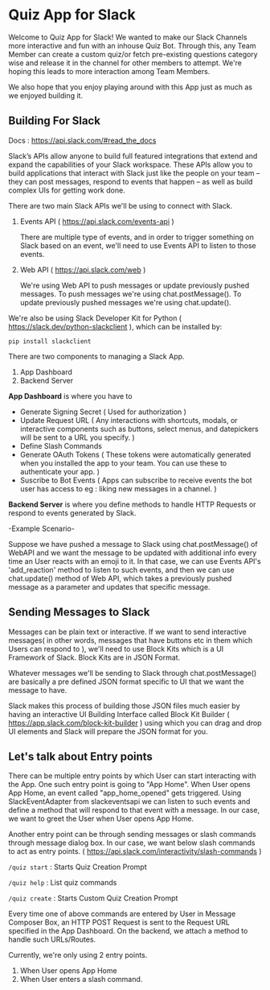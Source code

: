 # Quiz App for Slack 

Welcome to Quiz App for Slack! We wanted to make our Slack Channels more interactive and fun with an inhouse Quiz Bot. 
Through this, any Team Member can create a custom quiz/or fetch pre-existing questions category wise and release it in the channel for other members to attempt. We're hoping this leads to more interaction among Team Members.

We also hope that you enjoy playing around with this App just as much as we enjoyed building it.

Building For Slack 
------------------
Docs : https://api.slack.com/#read_the_docs

Slack’s APIs allow anyone to build full featured integrations that extend and expand the capabilities of your Slack workspace. These APIs allow you to build applications that interact with Slack just like the people on your team – they can post messages, respond to events that happen – as well as build complex UIs for getting work done.

There are two main Slack APIs we'll be using to connect with Slack.
1. Events API ( https://api.slack.com/events-api )
    
    There are multiple type of events, and in order to trigger something on Slack based on an event, we'll need to use Events API to listen to those events. 

2. Web API ( https://api.slack.com/web )

    We're using Web API to push messages or update previously pushed messages. To push messages we're using chat.postMessage(). To update previously pushed messages we're using chat.update(). 

We're also be using Slack Developer Kit for Python ( https://slack.dev/python-slackclient ), which can be installed by:  
```
pip install slackclient
```


There are two components to managing a Slack App. 
1. App Dashboard
2. Backend Server

**App Dashboard** is where you have to 
* Generate Signing Secret ( Used for authorization )
* Update Request URL ( Any interactions with shortcuts, modals, or interactive components such as buttons, select menus, and datepickers will be sent to a URL you specify. )
* Define Slash Commands
* Generate OAuth Tokens ( These tokens were automatically generated when you installed the app to your team. You can use these to authenticate your app. )
* Suscribe to Bot Events ( Apps can subscribe to receive events the bot user has access to eg : liking new messages in a channel. )

**Backend Server** is where you define methods to handle HTTP Requests or respond to events generated by Slack. 

-Example Scenario-

Suppose we have pushed a message to Slack using chat.postMessage() of WebAPI and we want the message to be updated with additional info every time an User reacts with an emoji to it. In that case, we can use Events API's 'add_reaction' method to listen to such events, and then we can use chat.update() method of Web API, which takes a previously pushed message as a parameter and updates that specific message. 


Sending Messages to Slack 
-----------------------------

Messages can be plain text or interactive. If we want to send interactive messages( in other words, messages that have buttons etc in them which Users can respond to ), we'll need to use Block Kits which is a UI Framework of Slack. 
Block Kits are in JSON Format.

Whatever messages we'll be sending to Slack through chat.postMessage() are basically a pre defined JSON format specific to UI that we want the message to have. 

Slack makes this process of building those JSON files much easier by having an interactive UI Building Interface called Block Kit Builder ( https://app.slack.com/block-kit-builder ) using which you can drag and drop UI elements and Slack will prepare the JSON format for you.



Let's talk about Entry points
----------------------------

There can be multiple entry points by which User can start interacting with the App. 
One such entry point is going to "App Home". When User opens App Home, an event called "app_home_opened" gets triggered. Using SlackEventAdapter from slackeventsapi we can listen to such events and define a method that will respond to that event with a message. In our case, we want to greet the User when User opens App Home.  

Another entry point can be through sending messages or slash commands through message dialog box. In our case, we want below slash commands to act as entry points.  ( https://api.slack.com/interactivity/slash-commands )

`/quiz start` : Starts Quiz Creation Prompt 

`/quiz help` : List quiz commands

`/quiz create` : Starts Custom Quiz Creation Prompt

Every time one of above commands are entered by User in Message Composer Box, an HTTP POST Request is sent to the Request URL specified in the App Dashboard. On the backend, we attach a method to handle such URLs/Routes. 

Currently, we're only using 2 entry points. 
1. When User opens App Home
2. When User enters a slash command. 
